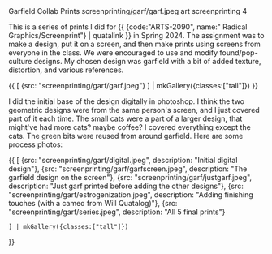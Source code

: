 <articlemeta>
    <name>Garfield Collab Prints</name>
    <keyart>screenprinting/garf/garf.jpeg</keyart>
    <tags>
        <tag>art</tag>
        <tag>screenprinting</tag>
    </tags>
    <priority>4</priority>
</articlemeta>

This is a series of prints I did for {{ {code:"ARTS-2090", name:" Radical Graphics/Screenprint"} | quatalink }} in Spring 2024. The assignment was to make a design, put it on a screen, and then make prints using screens from everyone in the class. We were encouraged to use and modify found/pop-culture designs. My chosen design was garfield with a bit of added texture, distortion, and various references. 

{{ 
    [
        {src: "screenprinting/garf/garf.jpeg"}
    ] | mkGallery({classes:["tall"]})
}}

I did the initial base of the design digitally in photoshop. I think the two geometric designs were from the same person's screen, and I just covered part of it each time. The small cats were a part of a larger design, that might've had more cats? maybe coffee? I covered everything except the cats. The green bits were reused from around garfield. Here are some process photos: 

{{ 
    [
        {src: "screenprinting/garf/digital.jpeg", description: "Initial digital design"},
        {src: "screenprinting/garf/garfscreen.jpeg", description: "The garfield design on the screen"},
        {src: "screenprinting/garf/justgarf.jpeg", description: "Just garf printed before adding the other designs"},
        {src: "screenprinting/garf/estrogenization.jpeg", description: "Adding finishing touches (with a cameo from Will Quatalog)"},
        {src: "screenprinting/garf/series.jpeg", description: "All 5 final prints"}

    ] | mkGallery({classes:["tall"]})
}}